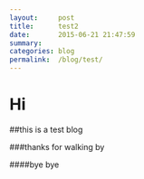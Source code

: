 ```yaml
---
layout:     post
title:      test2
date:       2015-06-21 21:47:59
summary:    
categories: blog
permalink:  /blog/test/
---
```


# Hi

##this is a test blog

###thanks for walking by

####bye bye

